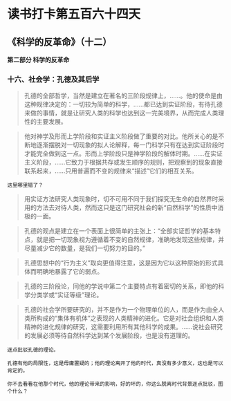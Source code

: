 # 读书打卡第五百六十四天
## 《科学的反革命》（十二）

**第二部分 科学的反革命**

### 十六、社会学：孔德及其后学

> 孔德的全部哲学，当然是建立在著名的三阶段规律上，……。他的使命是由这种规律决定的：一切较为简单的科学，……都已达到实证阶段，有待孔德来做的事情，就是让研究人类的科学也达到这一完美境界，从而完成人类理性的主要发展。

> 他对神学及形而上学阶段和实证主义阶段做了重要的对比。他所关心的是不断地逐渐摆脱对一切现象的拟人论解释，每一门科学只有在达到实证阶段时才能完全做到这一点。形而上学阶段只是神学阶段的解体时期。……在实证主义阶段，……它致力于根据共存或发生顺序的规则，把观察到的现象直接联系起来，……只用普遍而不变的规律来“描述”它们的相互关系。
```
这里哪里错了？
```
> 用实证方法研究人类现象时，切不可用不同于我们探究无生命的自然界时采用的方法去对待人类，然而这只是这门研究社会的新“自然科学”的性质中消极的一面。

> 孔德的观点是建立在一个表面上很简单的主张上：“全部实证哲学的基本特点，就是把一切现象视为遵循着不变的自然规律，准确地发现这些规律，并尽量减少它的数量，是我们一切努力的目的。”

> 孔德思想中的“行为主义”取向更值得注意，这是因为它以这种原始的形式具体而明确地暴露了它的弱点。

> 孔德的三阶段论，同他的学说中第二个主要特点有着密切的关系，即他的科学分类学或“实证等级”理论。

> 孔德的社会学所要研究的，并不是作为一个物理单位的人，而是作为由全人类所构成的“集体有机体”之表现的人类精神的进化。它是对社会组织和人类精神的进化规律的研究，这需要利用所有其他科学的成果。……说社会研究的发展必须等待自然科学达到某个发展阶段，也是没有道理的。
```
逐点批驳孔德的理论。

孔德有他的局限性，这是毋庸置疑的；他的理论离开了他的时代，真没有多少意义，这也是可以肯定的。

你不去看看在他那个时代，他的理论带来的影响，好的坏的，你这么脱离时代背景逐点批驳，图个什么？
```
> 